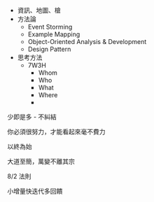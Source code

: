 * 資訊、地圖、槍
* 方法論
	* Event Storming
	* Example Mapping
	* Object-Oriented Analysis & Development
	* Design Pattern
* 思考方法
	* 7W3H
		* Whom
		* Who
		* What
		* Where
		* 

少即是多 - 不糾結

你必須很努力，才能看起來毫不費力

以終為始

大道至簡，萬變不離其宗

8/2 法則

小增量快迭代多回饋

